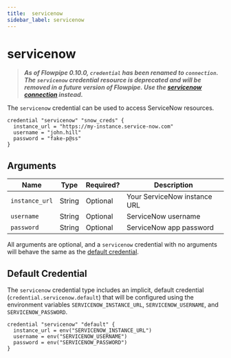 ```yaml
---
title:  servicenow
sidebar_label: servicenow
---
```


# servicenow

> ***As of Flowpipe 0.10.0, `credential` has been renamed to `connection`.  The `servicenow` credential resource is deprecated and will be removed in a future version of Flowpipe. Use the [servicenow connection](/docs/reference/config-files/connection/servicenow) instead.***

The `servicenow` credential can be used to access ServiceNow resources.

```hcl
credential "servicenow" "snow_creds" {
  instance_url = "https://my-instance.service-now.com"
  username = "john.hill"
  password = "fake-p@ss"
}
```

## Arguments

| Name            | Type    | Required?| Description
|-----------------|---------|----------|-------------------
| `instance_url`  |  String | Optional | Your ServiceNow instance URL
| `username`      |  String | Optional | ServiceNow username
| `password`      |  String | Optional | ServiceNow app password

All arguments are optional, and a `servicenow` credential with no arguments will behave the same as the [default credential](#default-credential).

## Default Credential

The `servicenow` credential type includes an implicit, default credential (`credential.servicenow.default`) that will be configured using the environment variables `SERVICENOW_INSTANCE_URL`, `SERVICENOW_USERNAME`, and `SERVICENOW_PASSWORD`.

```hcl
credential "servicenow" "default" {
  instance_url = env("SERVICENOW_INSTANCE_URL")
  username = env("SERVICENOW_USERNAME")
  password = env("SERVICENOW_PASSWORD")
}
```

